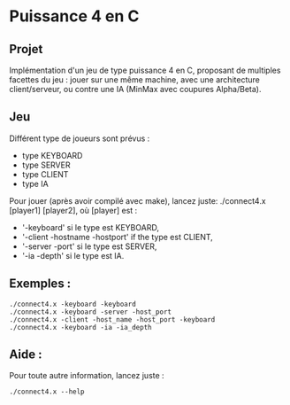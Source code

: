 Puissance 4 en C 
=================
Projet 
-----------------

Implémentation d'un jeu de type puissance 4 en C, proposant de multiples facettes du jeu : jouer sur une même machine, avec une architecture
client/serveur, ou contre une IA (MinMax avec coupures Alpha/Beta).

Jeu
-----------------

Différent type de joueurs sont prévus : 

* type KEYBOARD
* type SERVER
* type CLIENT
* type IA

Pour jouer (après avoir compilé avec make), lancez juste: ./connect4.x [player1] [player2], 
où [player] est :

* '-keyboard' si le type est KEYBOARD,
* '-client -hostname -hostport' if the type est CLIENT,
* '-server -port' si le type est SERVER,
* '-ia -depth' si le type est IA.

Exemples : 
-------------

	./connect4.x -keyboard -keyboard
	./connect4.x -keyboard -server -host_port
	./connect4.x -client -host_name -host_port -keyboard
	./connect4.x -keyboard -ia -ia_depth

Aide :
-------------

Pour toute autre information, lancez juste :

	./connect4.x --help